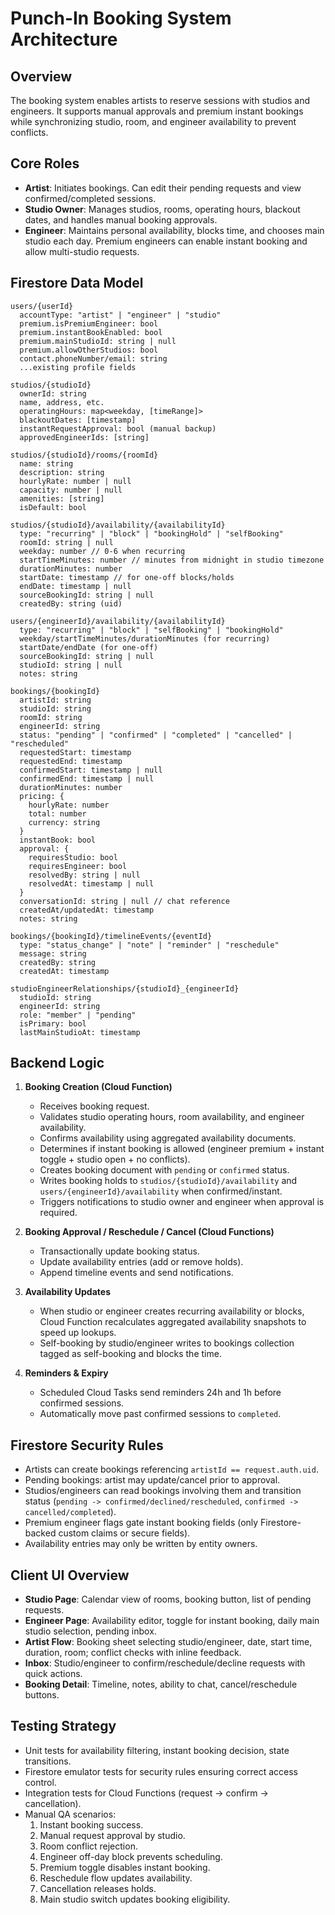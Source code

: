# Punch-In Booking System Architecture

## Overview
The booking system enables artists to reserve sessions with studios and engineers. It supports manual approvals and premium instant bookings while synchronizing studio, room, and engineer availability to prevent conflicts.

## Core Roles
- **Artist**: Initiates bookings. Can edit their pending requests and view confirmed/completed sessions.
- **Studio Owner**: Manages studios, rooms, operating hours, blackout dates, and handles manual booking approvals.
- **Engineer**: Maintains personal availability, blocks time, and chooses main studio each day. Premium engineers can enable instant booking and allow multi-studio requests.

## Firestore Data Model
```
users/{userId}
  accountType: "artist" | "engineer" | "studio"
  premium.isPremiumEngineer: bool
  premium.instantBookEnabled: bool
  premium.mainStudioId: string | null
  premium.allowOtherStudios: bool
  contact.phoneNumber/email: string
  ...existing profile fields

studios/{studioId}
  ownerId: string
  name, address, etc.
  operatingHours: map<weekday, [timeRange]>
  blackoutDates: [timestamp]
  instantRequestApproval: bool (manual backup)
  approvedEngineerIds: [string]

studios/{studioId}/rooms/{roomId}
  name: string
  description: string
  hourlyRate: number | null
  capacity: number | null
  amenities: [string]
  isDefault: bool

studios/{studioId}/availability/{availabilityId}
  type: "recurring" | "block" | "bookingHold" | "selfBooking"
  roomId: string | null
  weekday: number // 0-6 when recurring
  startTimeMinutes: number // minutes from midnight in studio timezone
  durationMinutes: number
  startDate: timestamp // for one-off blocks/holds
  endDate: timestamp | null
  sourceBookingId: string | null
  createdBy: string (uid)

users/{engineerId}/availability/{availabilityId}
  type: "recurring" | "block" | "selfBooking" | "bookingHold"
  weekday/startTimeMinutes/durationMinutes (for recurring)
  startDate/endDate (for one-off)
  sourceBookingId: string | null
  studioId: string | null
  notes: string

bookings/{bookingId}
  artistId: string
  studioId: string
  roomId: string
  engineerId: string
  status: "pending" | "confirmed" | "completed" | "cancelled" | "rescheduled"
  requestedStart: timestamp
  requestedEnd: timestamp
  confirmedStart: timestamp | null
  confirmedEnd: timestamp | null
  durationMinutes: number
  pricing: {
    hourlyRate: number
    total: number
    currency: string
  }
  instantBook: bool
  approval: {
    requiresStudio: bool
    requiresEngineer: bool
    resolvedBy: string | null
    resolvedAt: timestamp | null
  }
  conversationId: string | null // chat reference
  createdAt/updatedAt: timestamp
  notes: string

bookings/{bookingId}/timelineEvents/{eventId}
  type: "status_change" | "note" | "reminder" | "reschedule"
  message: string
  createdBy: string
  createdAt: timestamp

studioEngineerRelationships/{studioId}_{engineerId}
  studioId: string
  engineerId: string
  role: "member" | "pending"
  isPrimary: bool
  lastMainStudioAt: timestamp
```

## Backend Logic
1. **Booking Creation (Cloud Function)**
   - Receives booking request.
   - Validates studio operating hours, room availability, and engineer availability.
   - Confirms availability using aggregated availability documents.
   - Determines if instant booking is allowed (engineer premium + instant toggle + studio open + no conflicts).
   - Creates booking document with `pending` or `confirmed` status.
   - Writes booking holds to `studios/{studioId}/availability` and `users/{engineerId}/availability` when confirmed/instant.
   - Triggers notifications to studio owner and engineer when approval is required.

2. **Booking Approval / Reschedule / Cancel (Cloud Functions)**
   - Transactionally update booking status.
   - Update availability entries (add or remove holds).
   - Append timeline events and send notifications.

3. **Availability Updates**
   - When studio or engineer creates recurring availability or blocks, Cloud Function recalculates aggregated availability snapshots to speed up lookups.
   - Self-booking by studio/engineer writes to bookings collection tagged as self-booking and blocks the time.

4. **Reminders & Expiry**
   - Scheduled Cloud Tasks send reminders 24h and 1h before confirmed sessions.
   - Automatically move past confirmed sessions to `completed`.

## Firestore Security Rules
- Artists can create bookings referencing `artistId == request.auth.uid`.
- Pending bookings: artist may update/cancel prior to approval.
- Studios/engineers can read bookings involving them and transition status (`pending -> confirmed/declined/rescheduled`, `confirmed -> cancelled/completed`).
- Premium engineer flags gate instant booking fields (only Firestore-backed custom claims or secure fields).
- Availability entries may only be written by entity owners.

## Client UI Overview
- **Studio Page**: Calendar view of rooms, booking button, list of pending requests.
- **Engineer Page**: Availability editor, toggle for instant booking, daily main studio selection, pending inbox.
- **Artist Flow**: Booking sheet selecting studio/engineer, date, start time, duration, room; conflict checks with inline feedback.
- **Inbox**: Studio/engineer to confirm/reschedule/decline requests with quick actions.
- **Booking Detail**: Timeline, notes, ability to chat, cancel/reschedule buttons.

## Testing Strategy
- Unit tests for availability filtering, instant booking decision, state transitions.
- Firestore emulator tests for security rules ensuring correct access control.
- Integration tests for Cloud Functions (request -> confirm -> cancellation).
- Manual QA scenarios:
  1. Instant booking success.
  2. Manual request approval by studio.
  3. Room conflict rejection.
  4. Engineer off-day block prevents scheduling.
  5. Premium toggle disables instant booking.
  6. Reschedule flow updates availability.
  7. Cancellation releases holds.
  8. Main studio switch updates booking eligibility.
